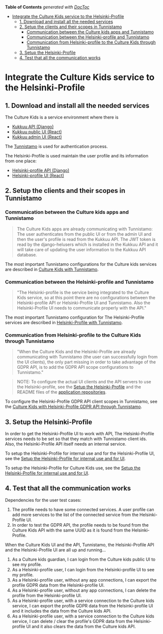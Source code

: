 <!-- START doctoc generated TOC please keep comment here to allow auto update -->
<!-- DON'T EDIT THIS SECTION, INSTEAD RE-RUN doctoc TO UPDATE -->
**Table of Contents**  *generated with [DocToc](https://github.com/thlorenz/doctoc)*

- [Integrate the Culture Kids service to the Helsinki-Profile](#integrate-the-culture-kids-service-to-the-helsinki-profile)
  - [1. Download and install all the needed services](#1-download-and-install-all-the-needed-services)
  - [2. Setup the clients and their scopes in Tunnistamo](#2-setup-the-clients-and-their-scopes-in-tunnistamo)
    - [Communication between the Culture kids apps and Tunnistamo](#communication-between-the-culture-kids-apps-and-tunnistamo)
    - [Communication between the Helsinki-profile and Tunnistamo](#communication-between-the-helsinki-profile-and-tunnistamo)
    - [Communication from Helsinki-profile to the Culture Kids through Tunnistamo](#communication-from-helsinki-profile-to-the-culture-kids-through-tunnistamo)
  - [3. Setup the Helsinki-Profile](#3-setup-the-helsinki-profile)
  - [4. Test that all the communication works](#4-test-that-all-the-communication-works)

<!-- END doctoc generated TOC please keep comment here to allow auto update -->

# Integrate the Culture Kids service to the Helsinki-Profile

## 1. Download and install all the needed services

The Culture Kids is a service environment where there is

- [Kukkuu API (Django)](https://github.com/City-of-Helsinki/kukkuu)
- [Kukkuu public UI (React)](https://github.com/City-of-Helsinki/kukkuu-ui)
- [Kukkuu admin UI (React)](https://github.com/City-of-Helsinki/kukkuu-admin)

The [Tunnistamo](https://github.com/City-of-Helsinki/tunnistamo) is used for authentication process.

The Helsinki-Profile is used maintain the user profile and its information from one place:

- [Helsinki-profile API (Django)](https://github.com/City-of-Helsinki/open-city-profile)
- [Helsinki-profile UI (React)](https://github.com/City-of-Helsinki/open-city-profile-ui)

## 2. Setup the clients and their scopes in Tunnistamo

### Communication between the Culture kids apps and Tunnistamo

> The Culture Kids apps are already communicating with Tunnistamo: The user authenticates from the public UI or from the admin UI and then the user's profile is read from the Kukkuu API. The JWT token is read by the django-helusers which is installed in the Kukkuu API and it will take care of updating the user information to the Kukkuu API database.

The most important Tunnistamo configurations for the Culture kids services are described in [Culture Kids with Tunnistamo](tunnistamo-kukkuu-configuration.md).

### Communication between the Helsinki-profile and Tunnistamo

> "The Helsinki-profile is the service being integrated to the Culture Kids service, so at this point there are no configurations between the Helsinki-profile API or Helsinki-Profile UI and Tunnistamo. Also the Helsinki-Profile UI needs to communicate properly with the API."

The most important Tunnistamo configuration for The Helsinki-Profile services are described in [Helsinki-Profile with Tunnistamo](tunnistamo-profile-configuration.md).

### Communication from Helsinki-profile to the Culture Kids through Tunnistamo

> "When the Culture Kids and the Helsinki-Profile are already communicating with Tunnistamo (the user can successfully login from the UI clients), the only part missing in order to take advantage of the GDPR API, is to add the GDPR API scope configurations to Tunnistamo."

> NOTE: To configure the actual UI clients and the API servers to use the Helsinki-profile, see the [Setup the Helsinki-Profile](#3-setup-the-helsinki-profile) and the README files of the [application repositories](#1-download-and-install-all-the-needed-services).

To configure the Helsinki-Profile GDPR API client scopes in Tunnistamo, see the [Culture Kids with Helsinki-Profile GDPR API through Tunnistamo](tunnistamo-kukkuu-configuration.md).

## 3. Setup the Helsinki-Profile

In order to get the Helsinki-Profile UI to work with API, The Helsinki-Profile services needs to be set so that they match with Tunnistamo client ids. Also, the Helsinki-Profile API itself needs an internal service.

To setup the Helsinki-Profile for internal use and for the Helsinki-Profile UI, see the [Setup the Helsinki-Profile for internal use and for UI](setup-helsinki-profile.md#configure-the-internal-service-for-helsinki-profile-ui-and-internal-graphql-ui).

To setup the Helsinki-Profile for Culture Kids use, see the [Setup the Helsinki-Profile for internal use and for UI](setup-helsinki-profile.md#configure-the-culture-kids-service).

## 4. Test that all the communication works

Dependencies for the user test cases:

1. The profile needs to have some connected services. A user profile can add more services to the list of the connected service from the Helsinki-Profile UI.
2. In order to test the GDPR API, the profile needs to be found from the Culture Kids API with the same UUID as it is found from the Helsinki-Profile.

When the Culture Kids UI and the API, Tunnistamo, the Helsinki-Profile API and the Helsinki-Profile UI are all up and running...

1. As a Culture kids guardian, I can login from the Culture kids public UI to see my profile.
2. As a Helsinki-profile user, I can login from the Helsinki-profile UI to see my profile.
3. As a Helsinki-profile user, without any app connections, I can export the profile GDPR data from the Helsinki-profile UI.
4. As a Helsinki-profile user, without any app connections, I can delete the profile from the Helsinki-profile UI.
5. As a Helsinki-profile user, with a service connection to the Culture kids service, I can export the profile GDPR data from the Helsinki-profile UI and it includes the data from the Culture kids API.
6. As a Helsinki-profile user, with a service connection to the Culture kids service, I can delete / clear the profile's GDPR data from the Helsinki-profile UI and it also clears the data from the Culture kids API.
